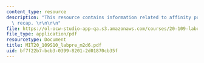 ```yaml
---
content_type: resource
description: "This resource contains information related to affinity purification\
  \ recap. \r\n\r\n"
file: https://ol-ocw-studio-app-qa.s3.amazonaws.com/courses/20-109-laboratory-fundamentals-in-biological-engineering-spring-2010/bf7f22b7bcb3039982012d01870cb35f_MIT20_109S10_labpre_m2d6.pdf
file_type: application/pdf
resourcetype: Document
title: MIT20_109S10_labpre_m2d6.pdf
uid: bf7f22b7-bcb3-0399-8201-2d01870cb35f
---
```

